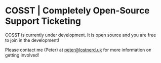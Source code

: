 COSST | Completely Open-Source Support Ticketing
=====

COSST is currently under development. It is open source and you are free to join in the development!

Please contact me (Peter) at peter@lostnerd.uk for more information on getting involved!
